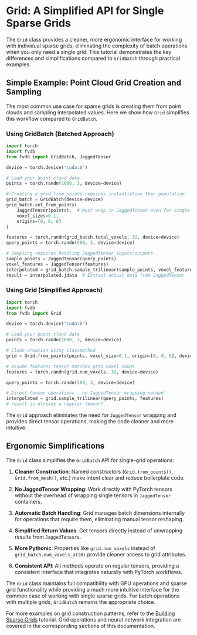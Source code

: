 # Grid: A Simplified API for Single Sparse Grids

The `Grid` class provides a cleaner, more ergonomic interface for working with individual
sparse grids, eliminating the complexity of batch operations when you only need a single grid.
This tutorial demonstrates the key differences and simplifications compared to `GridBatch`
through practical examples.

## Simple Example: Point Cloud Grid Creation and Sampling

The most common use case for sparse grids is creating them from point clouds and sampling
interpolated values. Here we show how `Grid` simplifies this workflow compared to `GridBatch`.

### Using GridBatch (Batched Approach)

```python
import torch
import fvdb
from fvdb import GridBatch, JaggedTensor

device = torch.device("cuda:0")

# Load your point cloud data
points = torch.randn(1000, 3, device=device)

# Creating a grid from points requires instantiation then population
grid_batch = GridBatch(device=device)
grid_batch.set_from_points(
    JaggedTensor(points),  # Must wrap in JaggedTensor even for single grid
    voxel_sizes=0.1,
    origins=[0, 0, 0]
)

features = torch.randn(grid_batch.total_voxels, 32, device=device)
query_points = torch.randn(500, 3, device=device)

# Sampling requires handling JaggedTensor inputs/outputs
sample_points = JaggedTensor(query_points)
voxel_features = JaggedTensor(features)
interpolated = grid_batch.sample_trilinear(sample_points, voxel_features)
result = interpolated.jdata  # Extract actual data from JaggedTensor
```

### Using Grid (Simplified Approach)

```python
import torch
import fvdb
from fvdb import Grid

device = torch.device("cuda:0")

# Load your point cloud data
points = torch.randn(1000, 3, device=device)

# Clean creation using classmethod
grid = Grid.from_points(points, voxel_size=0.1, origin=[0, 0, 0], device=device)

# Assume features tensor matches grid voxel count
features = torch.randn(grid.num_voxels, 32, device=device)

query_points = torch.randn(500, 3, device=device)

# Direct tensor operations - no JaggedTensor wrapping needed
interpolated = grid.sample_trilinear(query_points, features)
# result is already a regular tensor!
```

The `Grid` approach eliminates the need for `JaggedTensor` wrapping and provides direct tensor
operations, making the code cleaner and more intuitive.

## Ergonomic Simplifications

The `Grid` class simplifies the `GridBatch` API for single-grid operations:

1. **Cleaner Construction**: Named constructors (`Grid.from_points()`, `Grid.from_mesh()`, etc.) make intent clear and reduce boilerplate code.

2. **No JaggedTensor Wrapping**: Work directly with PyTorch tensors without the overhead of wrapping single tensors in `JaggedTensor` containers.

3. **Automatic Batch Handling**: Grid manages batch dimensions internally for operations that require them, eliminating manual tensor reshaping.

4. **Simplified Return Values**: Get tensors directly instead of unwrapping results from `JaggedTensors`.

5. **More Pythonic**: Properties like `grid.num_voxels` instead of `grid_batch.num_voxels_at(0)` provide cleaner access to grid attributes.

6. **Consistent API**: All methods operate on regular tensors, providing a consistent interface that integrates naturally with PyTorch workflows.

The `Grid` class maintains full compatibility with GPU operations and sparse grid functionality while providing a much more intuitive interface for the common case of working with single sparse grids. For batch operations with multiple grids, `GridBatch` remains the appropriate choice.

For more examples on grid construction patterns, refer to the [Building Sparse Grids](building_grids.md) tutorial. Grid operations and neural network integration are covered in the corresponding sections of this documentation.

